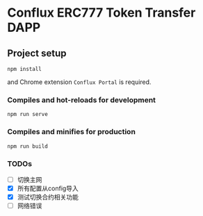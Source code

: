 # Conflux ERC777 Token Transfer DAPP

## Project setup
```
npm install
```
and Chrome extension `Conflux Portal` is required.

### Compiles and hot-reloads for development
```
npm run serve
```

### Compiles and minifies for production
```
npm run build
```

<!-- ### Lints and fixes files
```
npm run lint
``` -->

<!-- ### Customize configuration
See [Configuration Reference](https://cli.vuejs.org/config/). -->

### TODOs
- [ ] 切换主网  
- [x] 所有配置从config导入
- [x] 测试切换合约相关功能
- [ ] 网络错误